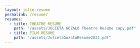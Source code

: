 ```yaml
---
layout: julie-resume
permalink: /resume/
resumes:
  - title: THEATRE RESUME
    path: "/assets/JULIETA GOZALO Theatre Resume copy.pdf"
  - title: FILM RESUME
    path: "/assets/JulietaGozaloResume2021.pdf"
---
```

